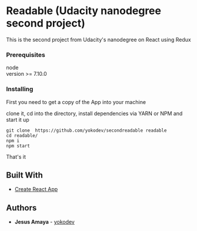 # Readable (Udacity nanodegree second project)

This is the second project from Udacity's nanodegree on React using Redux

### Prerequisites

node     
version >= 7.10.0


### Installing

First you need to get a copy of the App into your machine

clone it, cd into the directory, install dependencies via YARN or NPM and start it up

```
git clone  https://github.com/yokodev/secondreadable readable
cd readable/
npm i
npm start
```

That's it


## Built With

* [Create React App](https://github.com/facebookincubator/create-react-app)  

## Authors

* **Jesus  Amaya** -  [yokodev](https://github.com/yokodev)
